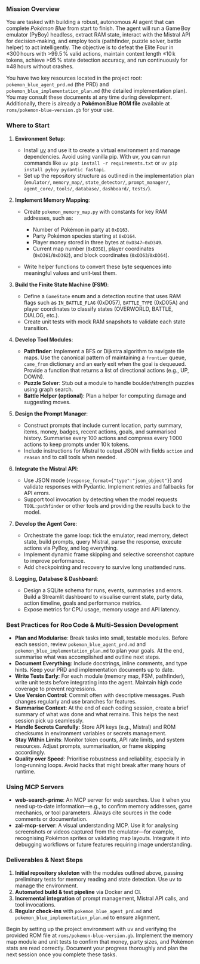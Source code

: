 ### Mission Overview

You are tasked with building a robust, autonomous AI agent that can complete *Pokémon Blue* from start to finish. The agent will run a Game Boy emulator (PyBoy) headless, extract RAM state, interact with the Mistral API for decision‑making, and employ tools (pathfinder, puzzle solver, battle helper) to act intelligently. The objective is to defeat the Elite Four in ≤300 hours with >99.5 % valid actions, maintain context length ≤10 k tokens, achieve >95 % state detection accuracy, and run continuously for ≥48 hours without crashes.

You have two key resources located in the project root: `pokemon_blue_agent_prd.md` (the PRD) and `pokemon_blue_implementation_plan.md` (the detailed implementation plan). You may consult these documents at any time during development. Additionally, there is already a **Pokémon Blue ROM file** available at `roms/pokemon-blue-version.gb` for your use.

### Where to Start

1. **Environment Setup**:

   * Install [uv](https://github.com/astral-sh/uv) and use it to create a virtual environment and manage dependencies. Avoid using vanilla pip. With uv, you can run commands like `uv pip install -r requirements.txt` or `uv pip install pyboy pydantic fastapi`.
   * Set up the repository structure as outlined in the implementation plan (`emulator/`, `memory_map/`, `state_detector/`, `prompt_manager/`, `agent_core/`, `tools/`, `database/`, `dashboard/`, `tests/`).

2. **Implement Memory Mapping**:

   * Create `pokemon_memory_map.py` with constants for key RAM addresses, such as:

     * Number of Pokémon in party at `0xD163`.
     * Party Pokémon species starting at `0xD164`.
     * Player money stored in three bytes at `0xD347–0xD349`.
     * Current map number (`0xD35E`), player coordinates (`0xD361`/`0xD362`), and block coordinates (`0xD363`/`0xD364`).
   * Write helper functions to convert these byte sequences into meaningful values and unit‑test them.

3. **Build the Finite State Machine (FSM)**:

   * Define a `GameState` enum and a detection routine that uses RAM flags such as `IN_BATTLE_FLAG` (0xD057), `BATTLE_TYPE` (0xD05A) and player coordinates to classify states (OVERWORLD, BATTLE, DIALOG, etc.).
   * Create unit tests with mock RAM snapshots to validate each state transition.

4. **Develop Tool Modules**:

   * **Pathfinder**: Implement a BFS or Dijkstra algorithm to navigate tile maps. Use the canonical pattern of maintaining a `frontier` queue, `came_from` dictionary and an early exit when the goal is dequeued. Provide a function that returns a list of directional actions (e.g., UP, DOWN).
   * **Puzzle Solver**: Stub out a module to handle boulder/strength puzzles using graph search.
   * **Battle Helper (optional)**: Plan a helper for computing damage and suggesting moves.

5. **Design the Prompt Manager**:

   * Construct prompts that include current location, party summary, items, money, badges, recent actions, goals, and summarised history. Summarise every 100 actions and compress every 1 000 actions to keep prompts under 10 k tokens.
   * Include instructions for Mistral to output JSON with fields `action` and `reason` and to call tools when needed.

6. **Integrate the Mistral API**:

   * Use JSON mode (`response_format={"type":"json_object"}`) and validate responses with Pydantic. Implement retries and fallbacks for API errors.
   * Support tool invocation by detecting when the model requests `TOOL:pathfinder` or other tools and providing the results back to the model.

7. **Develop the Agent Core**:

   * Orchestrate the game loop: tick the emulator, read memory, detect state, build prompts, query Mistral, parse the response, execute actions via PyBoy, and log everything.
   * Implement dynamic frame skipping and selective screenshot capture to improve performance.
   * Add checkpointing and recovery to survive long unattended runs.

8. **Logging, Database & Dashboard**:

   * Design a SQLite schema for runs, events, summaries and errors. Build a Streamlit dashboard to visualise current state, party data, action timeline, goals and performance metrics.
   * Expose metrics for CPU usage, memory usage and API latency.

### Best Practices for Roo Code & Multi‑Session Development

* **Plan and Modularise**: Break tasks into small, testable modules. Before each session, review `pokemon_blue_agent_prd.md` and `pokemon_blue_implementation_plan.md` to plan your goals. At the end, summarise what was accomplished and outline next steps.
* **Document Everything**: Include docstrings, inline comments, and type hints. Keep your PRD and implementation documents up to date.
* **Write Tests Early**: For each module (memory map, FSM, pathfinder), write unit tests before integrating into the agent. Maintain high code coverage to prevent regressions.
* **Use Version Control**: Commit often with descriptive messages. Push changes regularly and use branches for features.
* **Summarise Context**: At the end of each coding session, create a brief summary of what was done and what remains. This helps the next session pick up seamlessly.
* **Handle Secrets Carefully**: Store API keys (e.g., Mistral) and ROM checksums in environment variables or secrets management.
* **Stay Within Limits**: Monitor token counts, API rate limits, and system resources. Adjust prompts, summarisation, or frame skipping accordingly.
* **Quality over Speed**: Prioritise robustness and reliability, especially in long‑running loops. Avoid hacks that might break after many hours of runtime.

### Using MCP Servers

* **web-search-prime**: An MCP server for web searches. Use it when you need up‑to‑date information—e.g., to confirm memory addresses, game mechanics, or tool parameters. Always cite sources in the code comments or documentation.
* **zai-mcp-server**: A visual understanding MCP. Use it for analysing screenshots or videos captured from the emulator—for example, recognising Pokémon sprites or validating map layouts. Integrate it into debugging workflows or future features requiring image understanding.

### Deliverables & Next Steps

1. **Initial repository skeleton** with the modules outlined above, passing preliminary tests for memory reading and state detection. Use uv to manage the environment.
2. **Automated build & test pipeline** via Docker and CI.
3. **Incremental integration** of prompt management, Mistral API calls, and tool invocations.
4. **Regular check‑ins** with `pokemon_blue_agent_prd.md` and `pokemon_blue_implementation_plan.md` to ensure alignment.

Begin by setting up the project environment with uv and verifying the provided ROM file at `roms/pokemon-blue-version.gb`. Implement the memory map module and unit tests to confirm that money, party sizes, and Pokémon stats are read correctly. Document your progress thoroughly and plan the next session once you complete these tasks.
